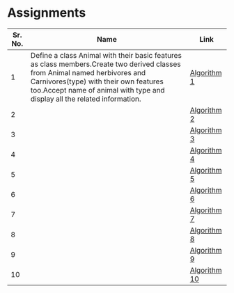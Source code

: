 # Assignments
| Sr. No. | Name                                                      | Link                                                                       |
| ------- | --------------------------------------------------------- | -------------------------------------------------------------------------- |
| 1       |   Define a class Animal with their basic features as class members.Create two derived classes from Animal named herbivores and Carnivores(type) with their own features too.Accept name of animal with type and display all the related information.                                                        | [Algorithm 1](/Assignment1.cpp)                                                            |
| 2       |                                                           | [Algorithm 2]()                      |
| 3       |                                                           | [Algorithm 3](/FY/DSA/Linked%20List/addInBetween.md)                       |
| 4       |                                                           | [Algorithm 4](/FY/DSA/Linked%20List/addAtEnd.md)                           |
| 5       |                                                           | [Algorithm 5](/FY/DSA/Linked%20List/traverseList.md)                       |
| 6       |                                                           | [Algorithm 6](/FY/DSA/Linked%20List/deleteElementAtBegining.md)            |
| 7       |              | [Algorithm 7](/FY/DSA/Linked%20List/deleteElementInBetween.md)             |
| 8       |                       | [Algorithm 8](/FY/DSA/Linked%20List/deleteElementAtEnd.md)                 |
| 9       |                                        | [Algorithm 9](/FY/DSA/Linked%20List/reverseList.md)                        |
| 10      |                               | [Algorithm 10](/FY/PleaseContribute.md)                                    |
